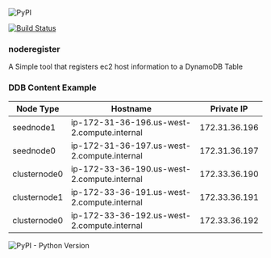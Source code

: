 ![PyPI](https://img.shields.io/pypi/v/noderegister.svg?color=blue&label=pypi%20release)

[![Build Status](https://travis-ci.org/avattathil/noderegister.svg?branch=master)](https://travis-ci.org/avattathil/noderegister)

### noderegister
A Simple tool that registers ec2 host information to a DynamoDB Table

### DDB Content Example

| Node Type    | Hostname                                    | Private IP    |
| ------------ | ------------------------------------------- | ------------- |
| seednode1    | ip-172-31-36-196.us-west-2.compute.internal | 172.31.36.196 |
| seednode0    | ip-172-31-36-197.us-west-2.compute.internal | 172.31.36.197 |
| clusternode0 | ip-172-33-36-190.us-west-2.compute.internal | 172.33.36.190 |
| clusternode1 | ip-172-33-36-191.us-west-2.compute.internal | 172.33.36.191 |
| clusternode0 | ip-172-33-36-192.us-west-2.compute.internal | 172.33.36.192 |

![PyPI - Python Version](https://img.shields.io/pypi/pyversions/noderegister.svg?label=Supported%20Python%20Versions&style=for-the-badge)
